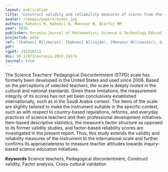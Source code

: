 ```yaml
---
layout: publication
title: "Construct validity and reliability measures of scores from the Science Teachers’ Pedagogical Discontentment (STPD) scale"
avatar: /images/papers/ejmst.jpg
authors: Kahveci M, Kahveci A, Mansour N, Alarfaj MM
year: 2016
publisher: Eurasia Journal of Mathematics, Science & Technology Education
projectid: pdse
ref: "[Kahveci M](/murat), [Kahveci A](/ajda), [Mansour N](/nasser), & [Alarfaj M](/maher). (2016). Construct validity and reliability measures of scores from the Science Teachers’ Pedagogical Discontentment (STPD) scale. _Eurasia Journal of Mathematics, Science & Technology Education, 12_(3), 549-558."
pdf:
rgpdf: 291356713
doi: 10.12973/eurasia.2015.1417a
journal: true
---
```

The Science Teachers’ Pedagogical Discontentment (STPD) scale has formerly been developed in the United States and used since 2006. Based on the perceptions of selected teachers, the scale is deeply rooted in the cultural and national standards. Given these limitations, the measurement integrity of its scores has not yet been conclusively established internationally, such as in the Saudi Arabia context. The items of the scale are slightly tailored to make the instrument suitable in the specific context, such as with respect to country-based regulations, reforms, and everyday practices of science teachers and their professional development initiatives. Item-based descriptive statistics, the measure’s factor structure as opposed to its former validity studies, and factor-based reliability scores are investigated in the present report. Thus, this study extends the validity and reliability measures of the instrument to the international scale and further confirms its appropriateness to measure teacher attitudes towards inquiry- based science education initiatives.

__Keywords__ Science teachers, Pedagogical discontentment, Construct validity, Factor analysis, Cross-cultural validation
